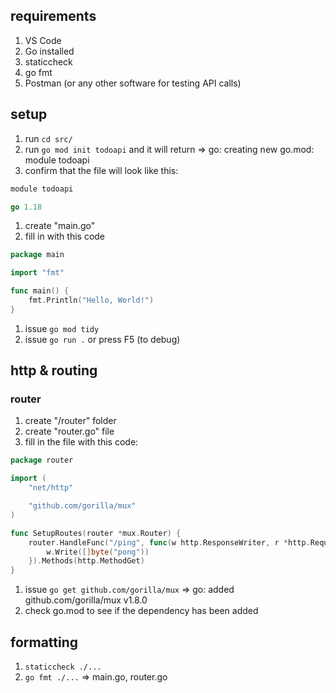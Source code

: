 ## requirements
1. VS Code
1. Go installed
1. staticcheck
1. go fmt
1. Postman (or any other software for testing API calls)

## setup
1. run `cd src/`
1. run `go mod init todoapi` and it will return =>  go: creating new go.mod: module todoapi
1. confirm that the file will look like this:
```go
module todoapi

go 1.18

```
1. create "main.go"
1. fill in with this code  
```go
package main

import "fmt"

func main() {
	fmt.Println("Hello, World!")
}
```
1. issue `go mod tidy`
1. issue `go run .` or press F5 (to debug)

## http & routing
### router
1. create "/router" folder
1. create "router.go" file
1. fill in the file with this code:
```go
package router

import (
	"net/http"

	"github.com/gorilla/mux"
)

func SetupRoutes(router *mux.Router) {
	router.HandleFunc("/ping", func(w http.ResponseWriter, r *http.Request) {
		w.Write([]byte("pong"))
	}).Methods(http.MethodGet)
}
```
1. issue `go get github.com/gorilla/mux` => go: added github.com/gorilla/mux v1.8.0
1. check go.mod to see if the dependency has been added

## formatting
1. `staticcheck ./...`
1. `go fmt ./...` => main.go, router.go